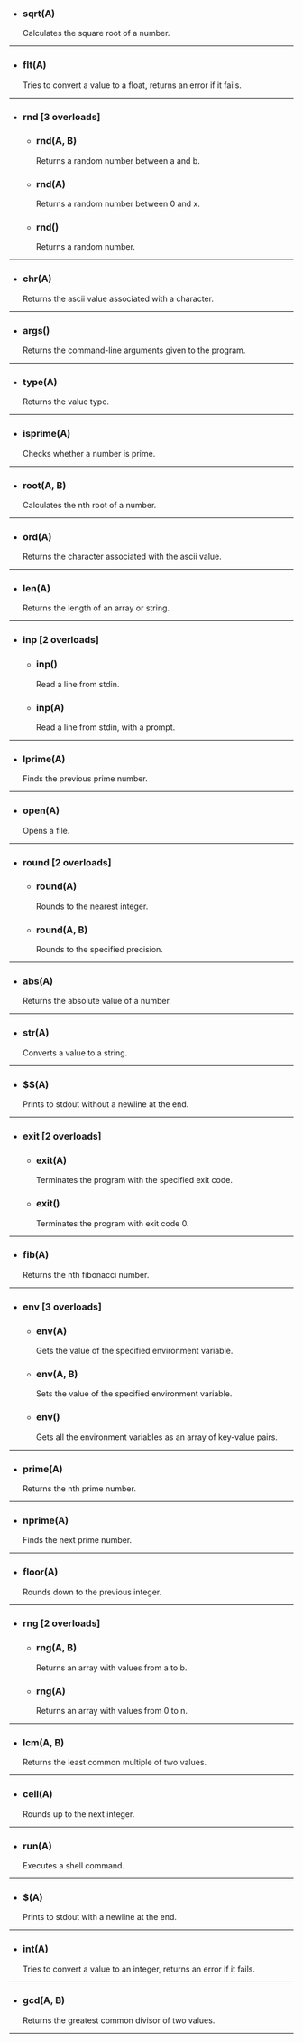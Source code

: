 - ### sqrt(A) <br> 
	Calculates the square root of a number.

<hr>

- ### flt(A) <br> 
	Tries to convert a value to a float, returns an error if it fails.

<hr>

- ### rnd [3 overloads]
	- ### rnd(A, B) <br> 
		Returns a random number between a and b.
	- ### rnd(A) <br> 
		Returns a random number between 0 and x.
	- ### rnd() <br> 
		Returns a random number.

<hr>

- ### chr(A) <br> 
	Returns the ascii value associated with a character.

<hr>

- ### args() <br> 
	Returns the command-line arguments given to the program.

<hr>

- ### type(A) <br> 
	Returns the value type.

<hr>

- ### isprime(A) <br> 
	Checks whether a number is prime.

<hr>

- ### root(A, B) <br> 
	Calculates the nth root of a number.

<hr>

- ### ord(A) <br> 
	Returns the character associated with the ascii value.

<hr>

- ### len(A) <br> 
	Returns the length of an array or string.

<hr>

- ### inp [2 overloads]
	- ### inp() <br> 
		Read a line from stdin.
	- ### inp(A) <br> 
		Read a line from stdin, with a prompt.

<hr>

- ### lprime(A) <br> 
	Finds the previous prime number.

<hr>

- ### open(A) <br> 
	Opens a file.

<hr>

- ### round [2 overloads]
	- ### round(A) <br> 
		Rounds to the nearest integer.
	- ### round(A, B) <br> 
		Rounds to the specified precision.

<hr>

- ### abs(A) <br> 
	Returns the absolute value of a number.

<hr>

- ### str(A) <br> 
	Converts a value to a string.

<hr>

- ### $$(A) <br> 
	Prints to stdout without a newline at the end.

<hr>

- ### exit [2 overloads]
	- ### exit(A) <br> 
		Terminates the program with the specified exit code.
	- ### exit() <br> 
		Terminates the program with exit code 0.

<hr>

- ### fib(A) <br> 
	Returns the nth fibonacci number.

<hr>

- ### env [3 overloads]
	- ### env(A) <br> 
		Gets the value of the specified environment variable.
	- ### env(A, B) <br> 
		Sets the value of the specified environment variable.
	- ### env() <br> 
		Gets all the environment variables as an array of key-value pairs.

<hr>

- ### prime(A) <br> 
	Returns the nth prime number.

<hr>

- ### nprime(A) <br> 
	Finds the next prime number.

<hr>

- ### floor(A) <br> 
	Rounds down to the previous integer.

<hr>

- ### rng [2 overloads]
	- ### rng(A, B) <br> 
		Returns an array with values from a to b.
	- ### rng(A) <br> 
		Returns an array with values from 0 to n.

<hr>

- ### lcm(A, B) <br> 
	Returns the least common multiple of two values.

<hr>

- ### ceil(A) <br> 
	Rounds up to the next integer.

<hr>

- ### run(A) <br> 
	Executes a shell command.

<hr>

- ### $(A) <br> 
	Prints to stdout with a newline at the end.

<hr>

- ### int(A) <br> 
	Tries to convert a value to an integer, returns an error if it fails.

<hr>

- ### gcd(A, B) <br> 
	Returns the greatest common divisor of two values.

<hr>


